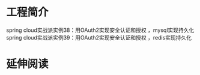 # 工程简介
spring cloud实战派实例38：用OAuth2实现安全认证和授权
，mysql实现持久化
spring cloud实战派实例39：用OAuth2实现安全认证和授权
，redis实现持久化
# 延伸阅读

